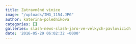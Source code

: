 ```yaml
---
title: Zatravněné vinice
image: "/uploads/IMG_1154.JPG"
author: katerina-polednikova
categories: []
galleries: slash-news-slash-jaro-ve-velkych-pavlovicich
date: '2016-05-29 06:02:32 +0000'
---
```

